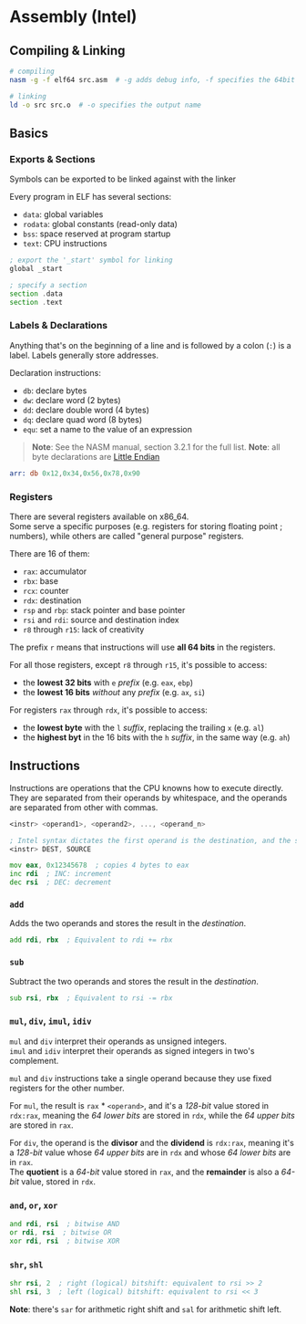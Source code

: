 # Assembly (Intel)

## Compiling & Linking

```sh
# compiling
nasm -g -f elf64 src.asm  # -g adds debug info, -f specifies the 64bit ELF format

# linking
ld -o src src.o  # -o specifies the output name
```

## Basics

### Exports & Sections

Symbols can be exported to be linked against with the linker

Every program in ELF has several sections:

- `data`: global variables
- `rodata`: global constants (read-only data)
- `bss`: space reserved at program startup
- `text`: CPU instructions

```asm
; export the '_start' symbol for linking
global _start

; specify a section
section .data
section .text
```

### Labels & Declarations

Anything that's on the beginning of a line and is followed by a colon (`:`) is a label. Labels generally store addresses.

Declaration instructions:

- `db`: declare bytes
- `dw`: declare word (2 bytes)
- `dd`: declare double word (4 bytes)
- `dq`: declare quad word (8 bytes)
- `equ`: set a name to the value of an expression

> **Note**: See the NASM manual, section 3.2.1 for the full list.
> **Note**: all byte declarations are [Little Endian](https://en.wikipedia.org/wiki/Endianness "Endiannes")

```asm
arr: db 0x12,0x34,0x56,0x78,0x90
```

### Registers

There are several registers available on x86_64.  
Some serve a specific purposes (e.g. registers for storing floating point ; numbers), while others are called "general purpose" registers.

There are 16 of them:

- `rax`: accumulator
- `rbx`: base
- `rcx`: counter
- `rdx`: destination
- `rsp` and `rbp`: stack pointer and base pointer
- `rsi` and `rdi`: source and destination index
- `r8` through `r15`: lack of creativity

The prefix `r` means that instructions will use **all 64 bits** in the registers.  

For all those registers, except `r8` through `r15`, it's possible to access:

- the **lowest 32 bits** with `e` _prefix_ (e.g. `eax`, `ebp`)
- the **lowest 16 bits** _without_ any _prefix_ (e.g. `ax`, `si`)

For registers `rax` through `rdx`, it's possible to access:

- the **lowest byte** with the `l` _suffix_, replacing the trailing `x` (e.g. `al`)
- the **highest byt** in the 16 bits with the `h` _suffix_, in the same way (e.g. `ah`)

## Instructions

Instructions are operations that the CPU knowns how to execute directly.  
They are separated from their operands by whitespace, and the operands are separated from other with commas.

```asm
<instr> <operand1>, <operand2>, ..., <operand_n>

; Intel syntax dictates the first operand is the destination, and the second is the source
<instr> DEST, SOURCE
```

```asm
mov eax, 0x12345678  ; copies 4 bytes to eax
inc rdi  ; INC: increment
dec rsi  ; DEC: decrement
```

### `add`

Adds the two operands and stores the result in the _destination_.

```asm
add rdi, rbx  ; Equivalent to rdi += rbx
```

### `sub`

Subtract the two operands and stores the result in the _destination_.

```asm
sub rsi, rbx  ; Equivalent to rsi -= rbx
```

### `mul`, `div`, `imul`, `idiv`

`mul` and `div` interpret their  operands as unsigned integers.  
`imul` and `idiv` interpret their operands as signed integers in two's complement.

`mul` and `div` instructions take a single operand because they use fixed registers for the other number.

For `mul`, the result is `rax` * `<operand>`, and it's a _128-bit_ value stored in `rdx:rax`,
meaning the _64 lower bits_ are stored in `rdx`, while the _64 upper bits_ are stored in `rax`.

For `div`, the operand is the **divisor** and the **dividend** is `rdx:rax`,
meaning it's a _128-bit_ value whose _64 upper bits_ are in `rdx` and whose _64 lower bits_ are in `rax`.  
The **quotient** is a _64-bit_ value stored in `rax`, and the **remainder** is also a _64-bit_ value, stored in `rdx`.

### `and`, `or`, `xor`

```asm
and rdi, rsi  ; bitwise AND
or rdi, rsi  ; bitwise OR
xor rdi, rsi  ; bitwise XOR
```

### `shr`, `shl`

```asm
shr rsi, 2  ; right (logical) bitshift: equivalent to rsi >> 2
shl rsi, 3  ; left (logical) bitshift: equivalent to rsi << 3
```

**Note**: there's `sar` for arithmetic right shift and `sal` for arithmetic shift left.
